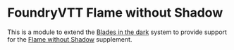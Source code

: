 # FoundryVTT Flame without Shadow

This is a module to extend the [Blades in the dark](https://github.com/megastruktur/foundryvtt-blades-in-the-dark) system to provide support for the [Flame without Shadow](https://www.dropbox.com/sh/bixbs5a100swklp/AACW4C6lnRVS3VvwJ4K8-nlaa/Flame%20Without%20Shadow?dl=0&subfolder_nav_tracking=1) supplement.